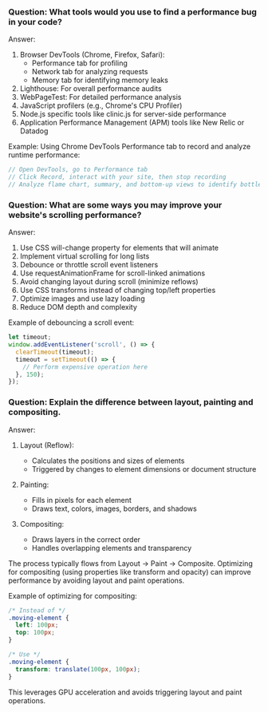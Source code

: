 ### Question: What tools would you use to find a performance bug in your code?
Answer: 
1. Browser DevTools (Chrome, Firefox, Safari):
   - Performance tab for profiling
   - Network tab for analyzing requests
   - Memory tab for identifying memory leaks
2. Lighthouse: For overall performance audits
3. WebPageTest: For detailed performance analysis
4. JavaScript profilers (e.g., Chrome's CPU Profiler)
5. Node.js specific tools like clinic.js for server-side performance
6. Application Performance Management (APM) tools like New Relic or Datadog

Example: Using Chrome DevTools Performance tab to record and analyze runtime performance:

```javascript
// Open DevTools, go to Performance tab
// Click Record, interact with your site, then stop recording
// Analyze flame chart, summary, and bottom-up views to identify bottlenecks
```

### Question: What are some ways you may improve your website's scrolling performance?
Answer:
1. Use CSS will-change property for elements that will animate
2. Implement virtual scrolling for long lists
3. Debounce or throttle scroll event listeners
4. Use requestAnimationFrame for scroll-linked animations
5. Avoid changing layout during scroll (minimize reflows)
6. Use CSS transforms instead of changing top/left properties
7. Optimize images and use lazy loading
8. Reduce DOM depth and complexity

Example of debouncing a scroll event:

```javascript
let timeout;
window.addEventListener('scroll', () => {
  clearTimeout(timeout);
  timeout = setTimeout(() => {
    // Perform expensive operation here
  }, 150);
});
```

### Question: Explain the difference between layout, painting and compositing.
Answer:
1. Layout (Reflow): 
   - Calculates the positions and sizes of elements
   - Triggered by changes to element dimensions or document structure

2. Painting:
   - Fills in pixels for each element
   - Draws text, colors, images, borders, and shadows

3. Compositing:
   - Draws layers in the correct order
   - Handles overlapping elements and transparency

The process typically flows from Layout -> Paint -> Composite. Optimizing for compositing (using properties like transform and opacity) can improve performance by avoiding layout and paint operations.

Example of optimizing for compositing:

```css
/* Instead of */
.moving-element {
  left: 100px;
  top: 100px;
}

/* Use */
.moving-element {
  transform: translate(100px, 100px);
}
```

This leverages GPU acceleration and avoids triggering layout and paint operations.